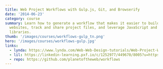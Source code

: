 ```yaml
---
title: Web Project Workflows with Gulp.js, Git, and Browserify
date: '2014-06-23'
category: course
summary: Learn how to generate a workflow that makes it easier to build your own
  websites, track and share project files, and leverage JavaScript and jQuery code
  libraries.
thumb: '/images/courses/workflows-gulp_tn.png'
hero: '/images/courses/workflows-gulp.jpg'
links:
  - lynda: https://www.lynda.com/Web-Web-Design-tutorials/Web-Project-Workflows-Gulpjs-Git-Browserify/154416-2.html
  - lil: https://linkedin-learning.pxf.io/c/1252977/449670/8005?u=https%3A%2F%2Fwww.linkedin.com%2Flearning%2Fgulp-js-git-and-browserify-web-project-workflows
  - repo: https://github.com/planetoftheweb/workflows
---
```

